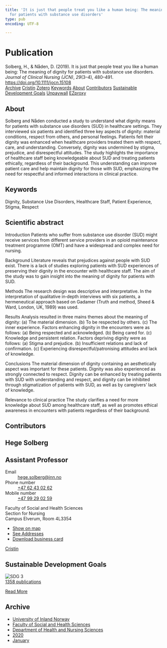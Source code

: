 ```yaml
---
title: 'It is just that people treat you like a human being: The meaning of dignity
  for patients with substance use disorders'
type: pub
encoding: UTF-8

---
```

<h1>Publication</h1>
<article id="csl-bib-container-3II9JHEZ" class="csl-bib-container">
  <div class="csl-bib-body"> <div class="csl-entry">Solberg, H., &#38; Nåden, D. (2019). It is just that people treat you like a human being: The meaning of dignity for patients with substance use disorders. <i>Journal of Clinical Nursing (JCN)</i>, <i>29</i>(3–4), 480–491. <a href="https://doi.org/10.1111/jocn.15108">https://doi.org/10.1111/jocn.15108</a></div> </div>
  <div class="csl-bib-buttons">
    <a href="#taxonomy-article-3II9JHEZ" alt="archive" class="csl-bib-button">Archive</a>
    <a href="https://app.cristin.no/results/show.jsf?id=1788088" alt="Cristin" class="csl-bib-button">Cristin</a>
    <a href="http://zotero.org/groups/5881554/items/3II9JHEZ" alt="Zotero" class="csl-bib-button">Zotero</a>
    <a href="#keywords-article-3II9JHEZ" alt="keywords" class="csl-bib-button">Keywords</a>
    <a href="#about-article-3II9JHEZ" alt="about_pub" class="csl-bib-button">About</a>
    <a href="#contributors-article-3II9JHEZ" alt="contributors" class="csl-bib-button">Contributors</a>
    <a href="#sdg-article-3II9JHEZ" alt="sdg" class="csl-bib-button">Sustainable Development Goals</a>
    <a href="https://onlinelibrary.wiley.com/doi/pdfdirect/10.1111/jocn.15108" alt="Unpaywall" class="csl-bib-button">Unpaywall</a>
    <a href="https://onlinelibrary.wiley.com/doi/pdfdirect/10.1111/jocn.15108" alt="EZproxy" class="csl-bib-button">EZproxy</a>
  </div>
  <div id="csl-bib-meta-container-3II9JHEZ"></div>
</article>
<div id="csl-bib-meta-3II9JHEZ" class="csl-bib-meta">
  <article id="about-article-3II9JHEZ" class="about_pub-article">
    <h1>About</h1>
    Solberg and Nåden conducted a study to understand what dignity means for patients with substance use disorders (SUD) in healthcare settings. They interviewed six patients and identified three key aspects of dignity: material conditions, respect from others, and personal feelings. Patients felt their dignity was enhanced when healthcare providers treated them with respect, care, and understanding. Conversely, dignity was undermined by stigma, prejudice, and disrespectful attitudes. The study highlights the importance of healthcare staff being knowledgeable about SUD and treating patients ethically, regardless of their background. This understanding can improve patient care and help maintain dignity for those with SUD, emphasizing the need for respectful and informed interactions in clinical practice.
  </article>
  <article id="keywords-article-3II9JHEZ" class="keywords-article">
    <h1>Keywords</h1>
    Dignity, Substance Use Disorders, Healthcare Staff, Patient Experience, Stigma, Respect
  </article>
  <article id="abstract-article-3II9JHEZ" class="abstract-article">
    <h1>Scientific abstract</h1>
    Introduction 
Patients who suffer from substance use disorder (SUD) might receive services from different service providers in an opioid maintenance treatment programme (OMT) and have a widespread and complex need for nursing. 
 
Background 
Literature reveals that prejudices against people with SUD exist. There is a lack of studies exploring patients with SUD experiences of preserving their dignity in the encounter with healthcare staff. The aim of the study was to gain insight into the meaning of dignity for patients with SUD. 
 
Methods 
The research design was descriptive and interpretative. In the interpretation of qualitative in‐depth interviews with six patients, a hermeneutical approach based on Gadamer (Truth and method, Sheed & Ward, London, UK, 1989) was used. 
 
Results 
Analysis resulted in three mains themes about the meaning of dignity: (a) The material dimension. (b) To be respected by others. (c) The inner experience. Factors enhancing dignity in the encounters were as follows: (a) Being respected and acknowledged. (b) Being cared for. (c) Knowledge and persistent relation. Factors depriving dignity were as follows: (a) Stigma and prejudice. (b) Insufficient relations and lack of confirmation. (c) Experiencing disrespectful/patronising attitudes and lack of knowledge. 
 
Conclusions 
The material dimension of dignity containing an aesthetically aspect was important for these patients. Dignity was also experienced as strongly connected to respect. Dignity can be enhanced by treating patients with SUD with understanding and respect, and dignity can be inhibited through stigmatization of patients with SUD, as well as by caregivers’ lack of knowledge. 
 
Relevance to clinical practice 
The study clarifies a need for more knowledge about SUD among healthcare staff, as well as promotes ethical awareness in encounters with patients regardless of their background.
  </article>
  <article id="contributors-article-3II9JHEZ" class="contributors-article">
    <h1>Contributors</h1>
    <div class="personas"> <div class="vrtx-hinn-person-card"> <div class="photo"> <i class="lar la-user-circle missing-person"></i> </div> <div class="info"> <hgroup><h1>Hege Solberg</h1> <h2>Assistant Professor</h2> </hgroup><dl> <dt>Email</dt> <dd> <a href="mailto:hege.solberg@inn.no">hege.solberg@inn.no</a> </dd> <dt>Phone number</dt> <dd><a href="tel:+4762430262"> +47 62 43 02 62 </a></dd> <dt>Mobile number</dt> <dd><a href="tel:+4799290259"> +47 99 29 02 59 </a></dd> </dl> <p> Faculty of Social and Health Sciences<br> Section for Nursing<br> Campus Elverum, Room 4L3354 </p> <ul class="vrtx-hinn-links"> <li><a href="https://www.google.com/maps?q=60.88177,11.53669">Show on map</a></li> <li><a href="https://www.inn.no/english/find-an-employee/hege-solberg.html#vrtx-hinn-addresses">See Addresses</a></li> <li><a href="https://www.inn.no/english/find-an-employee/hege-solberg.html?vrtx=vcf">Download business card</a></li> </ul> </div> </div> <a href="https://app.cristin.no/persons/show.jsf?id=1174827" alt="Cristin URL" class="personas-cristin">Cristin</a> </div>
  </article>
  <article id="sdg-article-3II9JHEZ" class="sdg-article">
    <h1>Sustainable Development Goals</h1>
    <div class="sdg-container"><div id="sdg3" class="sdg">
        <img src="{{< params subfolder >}}images/sdg/sdg03_en.png" class="image" alt="SDG 3">
        <div class="sdg-overlay">
          <a href="{{< params subfolder >}}en/archive/?sdg=3#archive" class="sdg-publication-count"><span>1358</span> publications</a>
          <p><a href="https://sdgs.un.org/goals/goal3" class="sdg-read-more">Read More</a></p>
        </div>
      </div></div>
  </article>
  <article id="taxonomy-article-3II9JHEZ" class="taxonomy-article">
    <h1>Archive</h1>
    <ul>
      <li><a href="{{< params subfolder >}}en/archive/?key=3DCRN523">University of Inland Norway</a></li>
      <li><a href="{{< params subfolder >}}en/archive/?key=IDKFS3MX">Faculty of Social and Health Sciences</a></li>
      <li><a href="{{< params subfolder >}}en/archive/?key=GTV4ECMZ">Department of Health and Nursing Sciences</a></li>
      <li><a href="{{< params subfolder >}}en/archive/?key=LNJIKLR2">2020</a></li>
      <li><a href="{{< params subfolder >}}en/archive/?key=IBXBB7B2">January</a></li>
    </ul>
  </article>
</div>
